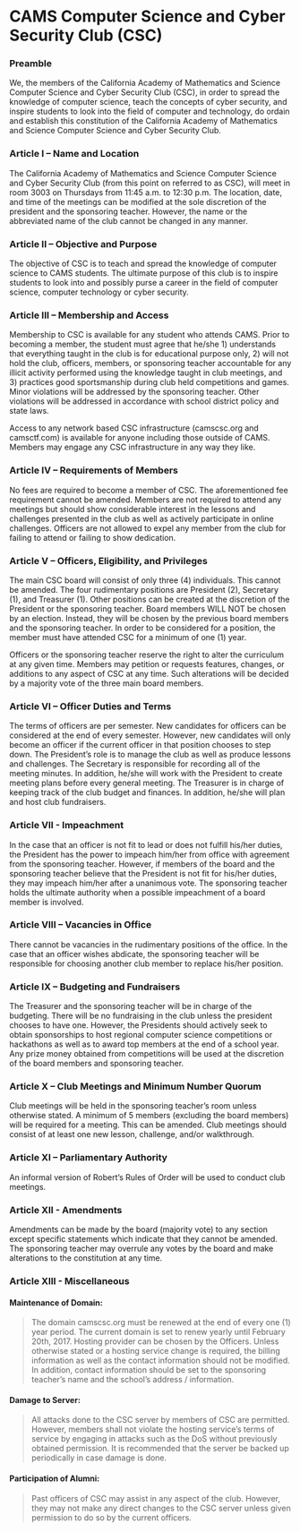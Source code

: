# CAMS Computer Science and Cyber Security Club (CSC)

### Preamble
We, the members of the California Academy of Mathematics and Science Computer Science and Cyber Security Club (CSC), in order to spread the knowledge of computer science, teach the concepts of cyber security, and inspire students to look into the field of computer and technology, do ordain and establish this constitution of the California Academy of Mathematics and Science Computer Science and Cyber Security Club.

### Article I – Name and Location

The California Academy of Mathematics and Science Computer Science and Cyber Security Club (from this point on referred to as CSC), will meet in room 3003 on Thursdays from 11:45 a.m. to 12:30 p.m. The location, date, and time of the meetings can be modified at the sole discretion of the president and the sponsoring teacher. However, the name or the abbreviated name of the club cannot be changed in any manner.

### Article II – Objective and Purpose

The objective of CSC is to teach and spread the knowledge of computer science to CAMS students. The ultimate purpose of this club is to inspire students to look into and possibly purse a career in the field of computer science, computer technology or cyber security.

### Article III – Membership and Access

Membership to CSC is available for any student who attends CAMS. Prior to becoming a member, the student must agree that he/she 1) understands that everything taught in the club is for educational purpose only, 2) will not hold the club, officers, members, or sponsoring teacher accountable for any illicit activity performed using the knowledge taught in club meetings, and 3) practices good sportsmanship during club held competitions and games. Minor violations will be addressed by the sponsoring teacher. Other violations will be addressed in accordance with school district policy and state laws.

Access to any network based CSC infrastructure (camscsc.org and camsctf.com) is available for anyone including those outside of CAMS. Members may engage any CSC infrastructure in any way they like.

### Article IV – Requirements of Members

No fees are required to become a member of CSC. The aforementioned fee requirement cannot be amended. Members are not required to attend any meetings but should show considerable interest in the lessons and challenges presented in the club as well as actively participate in online challenges. Officers are not allowed to expel any member from the club for failing to attend or failing to show dedication.

### Article V – Officers, Eligibility, and Privileges

The main CSC board will consist of only three (4) individuals. This cannot be amended. The four rudimentary positions are President (2), Secretary (1), and Treasurer (1). Other positions can be created at the discretion of the President or the sponsoring teacher. Board members WILL NOT be chosen by an election. Instead, they will be chosen by the previous board members and the sponsoring teacher. In order to be considered for a position, the member must have attended CSC for a minimum of one (1) year.

Officers or the sponsoring teacher reserve the right to alter the curriculum at any given time. Members may petition or requests features, changes, or additions to any aspect of CSC at any time. Such alterations will be decided by a majority vote of the three main board members.

### Article VI – Officer Duties and Terms

The terms of officers are per semester. New candidates for officers can be considered at the end of every semester. However, new candidates will only become an officer if the current officer in that position chooses to step down. The President’s role is to manage the club as well as produce lessons and challenges. The Secretary is responsible for recording all of the meeting minutes. In addition, he/she will work with the President to create meeting plans before every general meeting. The Treasurer is in charge of keeping track of the club budget and finances. In addition, he/she will plan and host club fundraisers.

### Article VII - Impeachment

In the case that an officer is not fit to lead or does not fulfill his/her duties, the President has the power to impeach him/her from office with agreement from the sponsoring teacher. However, if members of the board and the sponsoring teacher believe that the President is not fit for his/her duties, they may impeach him/her after a unanimous vote. The sponsoring teacher holds the ultimate authority when a possible impeachment of a board member is involved.

### Article VIII – Vacancies in Office

There cannot be vacancies in the rudimentary positions of the office. In the case that an officer wishes abdicate, the sponsoring teacher will be responsible for choosing another club member to replace his/her position.

### Article IX – Budgeting and Fundraisers

The Treasurer and the sponsoring teacher will be in charge of the budgeting. There will be no fundraising in the club unless the president chooses to have one. However, the Presidents should actively seek to obtain sponsorships to host regional computer science competitions or hackathons as well as to award top members at the end of a school year. Any prize money obtained from competitions will be used at the discretion of the board members and sponsoring teacher.

### Article X – Club Meetings and Minimum Number Quorum

Club meetings will be held in the sponsoring teacher’s room unless otherwise stated. A minimum of 5 members (excluding the board members) will be required for a meeting. This can be amended. Club meetings should consist of at least one new lesson, challenge, and/or walkthrough.

### Article XI – Parliamentary Authority

An informal version of Robert’s Rules of Order will be used to conduct club meetings.

### Article XII - Amendments

Amendments can be made by the board (majority vote) to any section except specific statements which indicate that they cannot be amended. The sponsoring teacher may overrule any votes by the board and make alterations to the constitution at any time.

### Article XIII - Miscellaneous

#### Maintenance of Domain:

>The domain camscsc.org must be renewed at the end of every one (1) year period. The current domain is set to renew yearly until February 20th, 2017. Hosting provider can be chosen by the Officers. Unless otherwise stated or a hosting service change is required, the billing information as well as the contact information should not be modified. In addition, contact information should be set to the sponsoring teacher’s name and the school’s address / information.

#### Damage to Server:

>All attacks done to the CSC server by members of CSC are permitted. However, members shall not violate the hosting service’s terms of service by engaging in attacks such as the DoS without previously obtained permission. It is recommended that the server be backed up periodically in case damage is done.

#### Participation of Alumni:

>Past officers of CSC may assist in any aspect of the club. However, they may not make any direct changes to the CSC server unless given permission to do so by the current officers.
